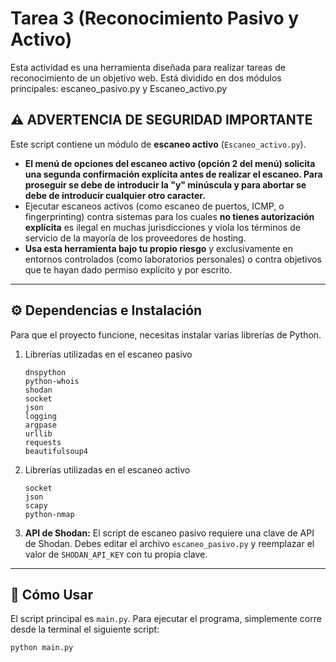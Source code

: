 # Tarea 3 (Reconocimiento Pasivo y Activo)

Esta actividad es una herramienta diseñada para realizar tareas de reconocimiento de un objetivo web. Está dividido en dos módulos principales: escaneo_pasivo.py y Escaneo_activo.py

## ⚠️ ADVERTENCIA DE SEGURIDAD IMPORTANTE

Este script contiene un módulo de **escaneo activo** (`Escaneo_activo.py`).

* **El menú de opciones del escaneo activo (opción 2 del menú) solicita una segunda confirmación explícita antes de realizar el escaneo. Para proseguir se debe de introducir la "y" minúscula y para abortar se debe de introducir cualquier otro caracter.**
* Ejecutar escaneos activos (como escaneo de puertos, ICMP, o fingerprinting) contra sistemas para los cuales **no tienes autorización explícita** es ilegal en muchas jurisdicciones y viola los términos de servicio de la mayoría de los proveedores de hosting.
* **Usa esta herramienta bajo tu propio riesgo** y exclusivamente en entornos controlados (como laboratorios personales) o contra objetivos que te hayan dado permiso explícito y por escrito.

---

## ⚙️ Dependencias e Instalación

Para que el proyecto funcione, necesitas instalar varias librerías de Python.

1.  Librerías utilizadas en el escaneo pasivo

    ```
    dnspython
    python-whois
    shodan
    socket
    json
    logging
    argpase
    urllib
    requests
    beautifulsoup4
    ```

2.  Librerías utilizadas en el escaneo activo

    ```
    socket
    json
    scapy
    python-nmap
    ```

3.  **API de Shodan:** El script de escaneo pasivo requiere una clave de API de Shodan. Debes editar el archivo `escaneo_pasivo.py` y reemplazar el valor de `SHODAN_API_KEY` con tu propia clave.

---

## 🚀 Cómo Usar

El script principal es `main.py`. Para ejecutar el programa, simplemente corre desde la terminal el siguiente script:

```
python main.py

